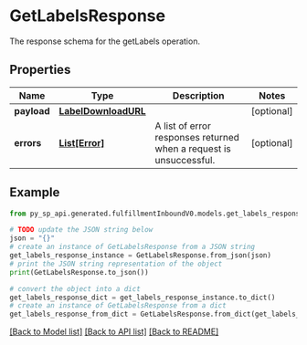 # GetLabelsResponse

The response schema for the getLabels operation.

## Properties

Name | Type | Description | Notes
------------ | ------------- | ------------- | -------------
**payload** | [**LabelDownloadURL**](LabelDownloadURL.md) |  | [optional] 
**errors** | [**List[Error]**](Error.md) | A list of error responses returned when a request is unsuccessful. | [optional] 

## Example

```python
from py_sp_api.generated.fulfillmentInboundV0.models.get_labels_response import GetLabelsResponse

# TODO update the JSON string below
json = "{}"
# create an instance of GetLabelsResponse from a JSON string
get_labels_response_instance = GetLabelsResponse.from_json(json)
# print the JSON string representation of the object
print(GetLabelsResponse.to_json())

# convert the object into a dict
get_labels_response_dict = get_labels_response_instance.to_dict()
# create an instance of GetLabelsResponse from a dict
get_labels_response_from_dict = GetLabelsResponse.from_dict(get_labels_response_dict)
```
[[Back to Model list]](../README.md#documentation-for-models) [[Back to API list]](../README.md#documentation-for-api-endpoints) [[Back to README]](../README.md)


